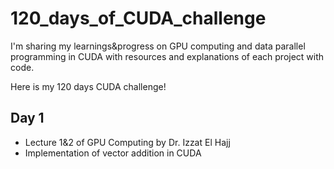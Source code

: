 # 120_days_of_CUDA_challenge
I'm sharing my learnings&progress on GPU computing and data parallel programming in CUDA with resources and explanations of each project with code.  

Here is my 120 days CUDA challenge!

## Day 1
- Lecture 1&2 of GPU Computing by Dr. Izzat El Hajj
- Implementation of vector addition in CUDA